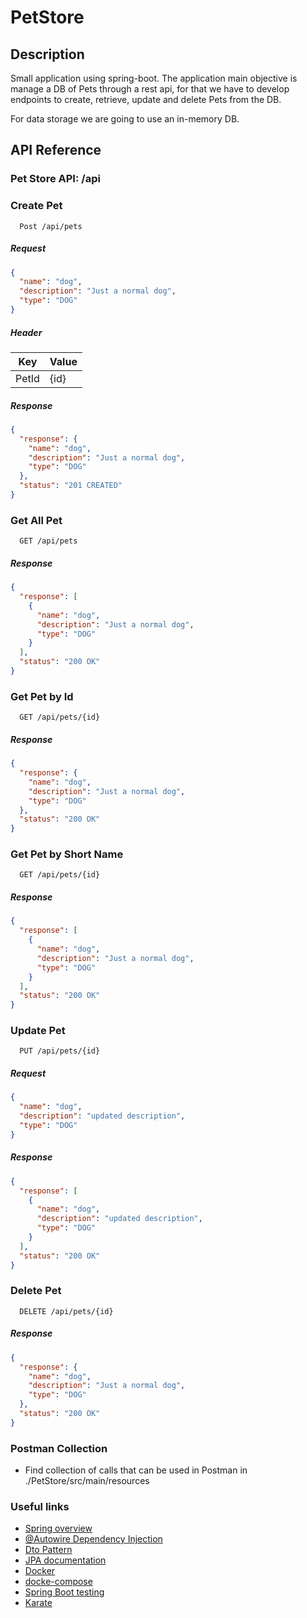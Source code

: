 # PetStore

## Description

Small application using spring-boot.
The application main objective is manage a DB of Pets through a rest api,
for that we have to develop endpoints to create, retrieve, update and delete Pets from the DB.

For data storage we are going to use an in-memory DB.

## API Reference

### Pet Store API: /api

### Create Pet

```http
  Post /api/pets
```

##### Request

```json
{
  "name": "dog",
  "description": "Just a normal dog",
  "type": "DOG"
}
```

##### Header

| Key       | Value |
|-----------|-------|
| PetId     | {id}  |

##### Response

```json
{
  "response": {
    "name": "dog",
    "description": "Just a normal dog",
    "type": "DOG"
  },
  "status": "201 CREATED"
}
```

### Get All Pet

```http
  GET /api/pets
```

##### Response

```json
{
  "response": [
    {
      "name": "dog",
      "description": "Just a normal dog",
      "type": "DOG"
    }
  ],
  "status": "200 OK"
}
```

### Get Pet by Id

```http
  GET /api/pets/{id}
```

##### Response

```json
{
  "response": {
    "name": "dog",
    "description": "Just a normal dog",
    "type": "DOG"
  },
  "status": "200 OK"
}
```

### Get Pet by Short Name

```http
  GET /api/pets/{id}
```

##### Response

```json
{
  "response": [
    {
      "name": "dog",
      "description": "Just a normal dog",
      "type": "DOG"
    }
  ],
  "status": "200 OK"
}
```

### Update Pet

```http
  PUT /api/pets/{id}
```

##### Request

```json
{
  "name": "dog",
  "description": "updated description",
  "type": "DOG"
}
```

##### Response

```json
{
  "response": [
    {
      "name": "dog",
      "description": "updated description",
      "type": "DOG"
    }
  ],
  "status": "200 OK"
}
```

### Delete Pet

```http
  DELETE /api/pets/{id}
```

##### Response

```json
{
  "response": {
    "name": "dog",
    "description": "Just a normal dog",
    "type": "DOG"
  },
  "status": "200 OK"
}
```

### Postman Collection

- Find collection of calls that can be used in Postman in ./PetStore/src/main/resources

### Useful links

- [Spring overview](https://spring.io/projects/spring-boot)
- [@Autowire Dependency Injection](https://www.baeldung.com/spring-autowire)
- [Dto Pattern](https://www.baeldung.com/java-dto-pattern)
- [JPA documentation](https://docs.spring.io/spring-data/jpa/docs/current/reference/html/#repositories)
- [Docker](https://docs.docker.com/get-started/)
- [docke-compose](https://docs.docker.com/compose/)
- [Spring Boot testing](https://www.baeldung.com/spring-boot-testing)
- [Karate](https://github.com/karatelabs/karate)




